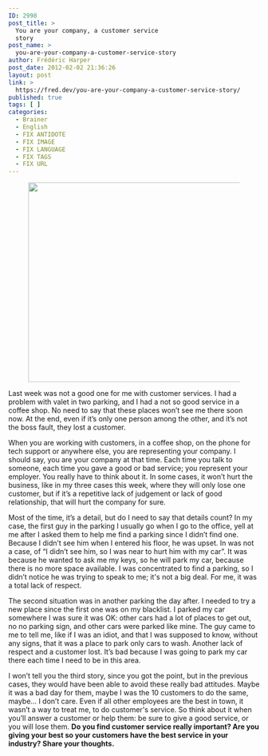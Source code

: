 ```yaml
---
ID: 2998
post_title: >
  You are your company, a customer service
  story
post_name: >
  you-are-your-company-a-customer-service-story
author: Frédéric Harper
post_date: 2012-02-02 21:36:26
layout: post
link: >
  https://fred.dev/you-are-your-company-a-customer-service-story/
published: true
tags: [ ]
categories:
  - Brainer
  - English
  - FIX ANTIDOTE
  - FIX IMAGE
  - FIX LANGUAGE
  - FIX TAGS
  - FIX URL
---
```

<figure><a href="http://fred.dev/wp-content/uploads/2012/02/3332981181_90fb904303_b.jpg"><figcaption><img title="3332981181_90fb904303_b" src="http://fred.dev/wp-content/uploads/2012/02/3332981181_90fb904303_b.jpg" alt="" width="580" height="400"/></a></figcaption></figure><p>Last week was not a good one for me with customer services. I had a problem with valet in two parking, and I had a not so good service in a coffee shop. No need to say that these places won’t see me there soon now. At the end, even if it’s only one person among the other, and it’s not the boss fault, they lost a customer.</p><p>When you are working with customers, in a coffee shop, on the phone for tech support or anywhere else, you are representing your company. I should say, you are your company at that time. Each time you talk to someone, each time you gave a good or bad service; you represent your employer. You really have to think about it. In some cases, it won’t hurt the business, like in my three cases this week, where they will only lose one customer, but if it’s a repetitive lack of judgement or lack of good relationship, that will hurt the company for sure.</p><p>Most of the time, it’s a detail, but do I need to say that details count? In my case, the first guy in the parking I usually go when I go to the office, yell at me after I asked them to help me find a parking since I didn’t find one. Because I didn’t see him when I entered his floor, he was upset. In was not a case, of “I didn’t see him, so I was near to hurt him with my car”. It was because he wanted to ask me my keys, so he will park my car, because there is no more space available. I was concentrated to find a parking, so I didn’t notice he was trying to speak to me; it's not a big deal. For me, it was a total lack of respect.</p><p>The second situation was in another parking the day after. I needed to try a new place since the first one was on my blacklist. I parked my car somewhere I was sure it was OK: other cars had a lot of places to get out, no no parking sign, and other cars were parked like mine. The guy came to me to tell me, like if I was an idiot, and that I was supposed to know, without any signs, that it was a place to park only cars to wash. Another lack of respect and a customer lost. It’s bad because I was going to park my car there each time I need to be in this area.</p><p>I won’t tell you the third story, since you got the point, but in the previous cases, they would have been able to avoid these really bad attitudes. Maybe it was a bad day for them, maybe I was the 10 customers to do the same, maybe… I don’t care. Even if all other employees are the best in town, it wasn’t a way to treat me, to do customer's service. So think about it when you’ll answer a customer or help them: be sure to give a good service, or you will lose them. <strong>Do you find customer service really important? Are you giving your best so your customers have the best service in your industry? Share your thoughts.</strong></p> 
